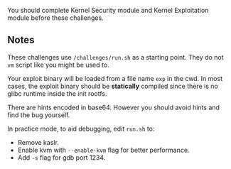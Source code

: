 You should complete Kernel Security module and Kernel Exploitation module
before these challenges.

## Notes

These challenges use `/challenges/run.sh` as a starting point.
They do not `vm` script like you might be used to.

Your exploit binary will be loaded from a file name `exp` in the cwd.
In most cases, the exploit binary should be **statically** compiled since
there is no glibc runtime inside the init rootfs.

There are hints encoded in base64. However you should avoid hints
and find the bug yourself.

In practice mode, to aid debugging, edit `run.sh` to:
* Remove kaslr.
* Enable kvm with `--enable-kvm` flag for better performance.
* Add `-s` flag for gdb port 1234.

